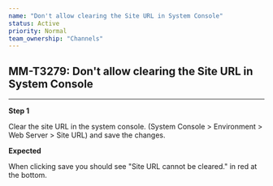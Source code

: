 ```yaml
---
name: "Don't allow clearing the Site URL in System Console"
status: Active
priority: Normal
team_ownership: "Channels"
---
```


## MM-T3279: Don't allow clearing the Site URL in System Console

---

**Step 1**

Clear the site URL in the system console. (System Console > Environment > Web Server > Site URL) and save the changes.

**Expected**

When clicking save you should see "Site URL cannot be cleared." in red at the bottom.
